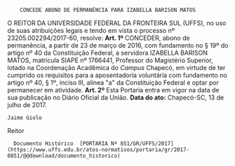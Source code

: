         CONCEDE ABONO DE PERMANÊNCIA PARA IZABELLA BARISON MATOS  

 O REITOR DA UNIVERSIDADE FEDERAL DA FRONTEIRA SUL (UFFS), no uso de suas atribuições legais e tendo em vista o processo nº 23205.002294/2017-60, resolve:   **Art. 1º** CONCEDER, abono de permanência, a partir de 23 de março de 2016, com fundamento no § 19º do artigo nº 40 da Constituição Federal, a servidora IZABELLA BARISON MATOS, matrícula SIAPE nº 1766441, Professor do Magistério Superior, lotado na Coordenação Acadêmica do *Campus* Chapecó, em virtude de ter cumprido os requisitos para a aposentadoria voluntária com fundamento no artigo nº 40, § 1º, inciso III, alínea "a" da Constituição Federal e optar por permanecer em atividade.   **Art. 2º** Esta Portaria entra em vigor na data de sua publicação no Diário Oficial da União.      **Data do ato:** Chapecó-SC, 13 de julho de 2017.   
 

    Jaime Giolo   
 Reitor 

      Documento Histórico  [PORTARIA Nº 851/GR/UFFS/2017](https://www.uffs.edu.br/atos-normativos/portaria/gr/2017-0851/@@download/documento_historico)     
      